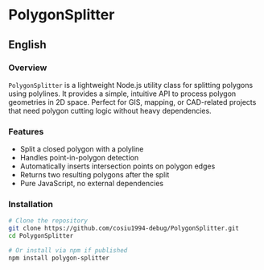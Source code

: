 # PolygonSplitter

## English

### Overview
`PolygonSplitter` is a lightweight Node.js utility class for splitting polygons using polylines. It provides a simple, intuitive API to process polygon geometries in 2D space. Perfect for GIS, mapping, or CAD-related projects that need polygon cutting logic without heavy dependencies.

### Features
- Split a closed polygon with a polyline
- Handles point-in-polygon detection
- Automatically inserts intersection points on polygon edges
- Returns two resulting polygons after the split
- Pure JavaScript, no external dependencies

### Installation
```bash
# Clone the repository
git clone https://github.com/cosiu1994-debug/PolygonSplitter.git
cd PolygonSplitter

# Or install via npm if published
npm install polygon-splitter
